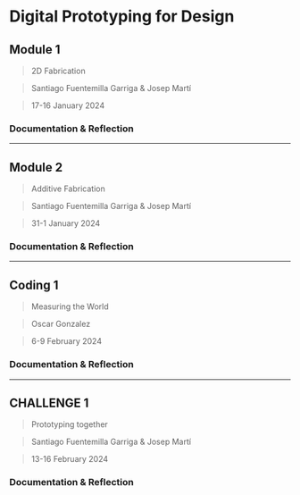 # **Digital Prototyping for Design**


## Module 1
> 2D Fabrication

> Santiago Fuentemilla Garriga & Josep Martí

> 17-16 January 2024

### Documentation & Reflection



---
## Module 2
> Additive Fabrication

> Santiago Fuentemilla Garriga & Josep Martí

> 31-1 January 2024

### Documentation & Reflection



---
## Coding 1
> Measuring the World

> Oscar Gonzalez

> 6-9 February 2024

### Documentation & Reflection



---
## CHALLENGE 1
> Prototyping together

> Santiago Fuentemilla Garriga & Josep Martí

> 13-16 February 2024

### Documentation & Reflection





